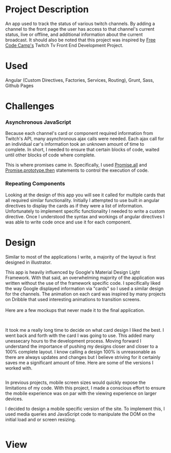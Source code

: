 # Project Description

An app used to track the status of various twitch channels. By adding a channel to the front page the user has access to that channel's current status, live or offline, and additional information about the current broadcast. It should also be noted that this project was inspired by [Free Code Camp's](http://freecodecamp.com) Twitch Tv Front End Development Project.

# Used
  Angular (Custom Directives, Factories, Services, Routing), Grunt, Sass, Github Pages

# Challenges

### Asynchronous JavaScript
Because each channel's card or component required information from Twitch's API, many asynchronous  ajax calls were needed. Each ajax call for an individual car's information took an unknown amount of time to complete. In short, I needed to ensure that certain blocks of code, waited until other blocks of code where complete.

This is where promises came in. Specifically, I used [Promise.all](https://developer.mozilla.org/en-US/docs/Web/JavaScript/Reference/Global_Objects/Promise/all) and [Promise.prototype.then](https://developer.mozilla.org/en-US/docs/Web/JavaScript/Reference/Global_Objects/Promise/then) statements to control the execution of code.

### Repeating Components
Looking at the design of this app you will see it called for multiple cards that all required similar functionality. Initially I attempted to use built in angular directives to display the cards as if they were a list of information. Unfortunately to implement specific functionality I needed to write a custom directive. Once I understood the syntax and workings of angular directives I was able to write code once and use it for each component.

# Design

Similar to most of the applications I write, a majority of the layout is first designed in illustrator.

This app is heavily influenced by Google's Material Design Light Framework. With that said, an overwhelming majority of the application was written without the use of the framework specific code. I specifically liked the way Google displayed information via "cards" so I used a similar design for the channels. The animation on each card was inspired by many projects on Dribble that used interesting animations to transition screens.
<br>
<br>
Here are a few mockups that never made it to the final application.

<img class="landscape" src="../../assets/images/twitch-viewer/desktop-mockup-2.png" alt="">
<img class="landscape" src="../../assets/images/twitch-viewer/desktop-mockups.png" alt="">

It took me a really long time to decide on what card design I liked the best. I went back and forth with the card I was going to use. This added many unessecary hours to the development process. Moving forward I understand the importance of pushing my designs closer and closer to a 100% complete layout. I know calling a design 100% is unreasonable as there are always updates and changes but I believe striving for it certainly saves me a significant amount of time. Here are some of the versions I worked with.

<img class="full-width" src="../../assets/images/twitch-viewer/card-mockups.png" alt="">


In previous projects, mobile screen sizes would quickly expose the limitations of my code. With this project, I made a conscious effort to ensure the mobile experience was on par with the viewing experience on larger devices.

I decided to design a mobile specific version of the site. To implement this, I used media queries and JavaScript code to manipulate the DOM on the initial load and or screen resizing.

<img class="portrait shadow" src="../../assets/images/twitch-viewer/mobile-twitch.png" alt="">



# View
